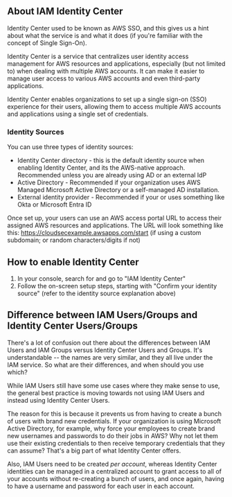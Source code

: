 ## About IAM Identity Center
Identity Center used to be known as AWS SSO, and this gives us a hint about what the service is and what it does (if you're familiar with the concept of Single Sign-On).

Identity Center is a service that centralizes user identity access management for AWS resources and applications, especially (but not limited to) when dealing with multiple AWS accounts. It can make it easier to manage user access to various AWS accounts and even third-party applications.

Identity Center enables organizations to set up a single sign-on (SSO) experience for their users, allowing them to access multiple AWS accounts and applications using a single set of credentials.

### Identity Sources
You can use three types of identity sources:

- Identity Center directory - this is the default identity source when enabling Identity Center, and its the AWS-native approach. Recommended unless you are already using AD or an external IdP
- Active Directory - Recommended if your organization uses AWS Managed Microsoft Active Directory or a self-managed AD installation.
- External identity provider - Recommended if your or uses something like Okta or Microsoft Entra ID

Once set up, your users can use an AWS access portal URL to access their assigned AWS resources and applications. The URL will look something like this: https://cloudsecexample.awsapps.com/start (if using a custom subdomain; or random characters/digits if not)


## How to enable Identity Center

1. In your console, search for and go to "IAM Identity Center"
2. Follow the on-screen setup steps, starting with "Confirm your identity source" (refer to the identity source explanation above)

## Difference between IAM Users/Groups and Identity Center Users/Groups
There's a lot of confusion out there about the differences between IAM Users and IAM Groups versus Identity Center Users and Groups. It's understandable -- the names are very similar, and they all live under the IAM service. So what are their differences, and when should you use which?

While IAM Users still have some use cases where they make sense to use, the general best practice is moving towards not using IAM Users and instead using Identity Center Users.

The reason for this is because it prevents us from having to create a bunch of users with brand new credentials. If your organization is using Microsoft Active Directory, for example, why force your employees to create brand new usernames and passwords to do their jobs in AWS? Why not let them use their existing credentials to then receive temporary credentials that they can assume? That's a big part of what Identity Center offers.

Also, IAM Users need to be created _per account_, whereas Identity Center identities can be managed in a centralized account to grant access to all of your accounts without re-creating a bunch of users, and once again, having to have a username and password for each user in each account.
